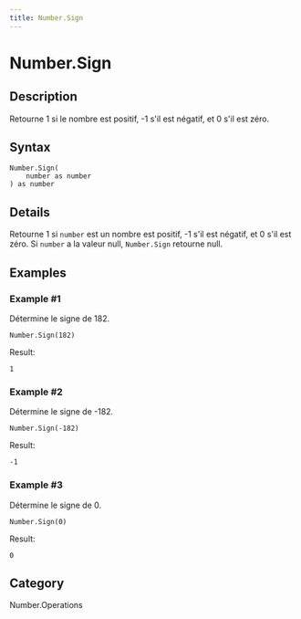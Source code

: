```yaml
---
title: Number.Sign
---
```


# Number.Sign


## Description

Retourne 1 si le nombre est positif, -1 s&#39;il est négatif, et 0 s&#39;il est zéro.


## Syntax

```powerquery
Number.Sign(
    number as number
) as number
```


## Details

Retourne 1 si <code>number</code> est un nombre est positif, -1 s'il est négatif, et 0 s'il est zéro.    Si <code>number</code> a la valeur null, <code>Number.Sign</code> retourne null.


## Examples

### Example #1 
Détermine le signe de 182.
```powerquery
Number.Sign(182)
```

Result: 
```powerquery
1
```


### Example #2 
Détermine le signe de -182.
```powerquery
Number.Sign(-182)
```

Result: 
```powerquery
-1
```


### Example #3 
Détermine le signe de 0.
```powerquery
Number.Sign(0)
```

Result: 
```powerquery
0
```




## Category
Number.Operations
